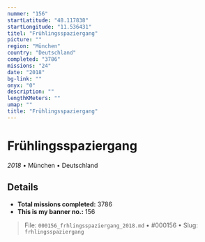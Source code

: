 ```yaml
---
nummer: "156"
startLatitude: "48.117838"
startLongitude: "11.536431"
titel: "Frühlingsspaziergang"
picture: ""
region: "München"
country: "Deutschland"
completed: "3786"
missions: "24"
date: "2018"
bg-link: ""
onyx: "0"
description: ""
lengthKMeters: ""
umap: ""
title: "Frühlingsspaziergang"
---
```

# Frühlingsspaziergang

*2018* • München • Deutschland



## Details


- **Total missions completed:** 3786
- **This is my banner no.:** 156





> File: `000156_frhlingsspaziergang_2018.md` • #000156 • Slug: `frhlingsspaziergang`

